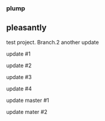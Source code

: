 ### plump
## pleasantly

test project.
Branch.2
another update


update #1

update #2

update #3

update #4

update master #1

update mater #2

